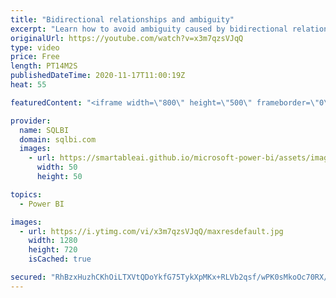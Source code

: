 ```yaml
---
title: "Bidirectional relationships and ambiguity"
excerpt: "Learn how to avoid ambiguity caused by bidirectional relationships in a Tabular model with Power BI or Analysis Services. Article and download: https://sql.bi/75696?aff=yt  How to learn DAX: https://www.sqlbi.com/guides/dax/?aff=yt The definitive guide to DAX: https://www.sqlbi.com/books/the-definitive-guide-to-dax-2nd-edition/?aff=yt"
originalUrl: https://youtube.com/watch?v=x3m7qzsVJqQ
type: video
price: Free
length: PT14M2S
publishedDateTime: 2020-11-17T11:00:19Z
heat: 55

featuredContent: "<iframe width=\"800\" height=\"500\" frameborder=\"0\" src=\"https://www.youtube.com/embed/x3m7qzsVJqQ\" allow=\"accelerometer; autoplay; encrypted-media; gyroscope; picture-in-picture\" allowfullscreen></iframe>"

provider:
  name: SQLBI
  domain: sqlbi.com
  images:
    - url: https://smartableai.github.io/microsoft-power-bi/assets/images/organizations/sqlbi.com-50x50.jpg
      width: 50
      height: 50

topics:
  - Power BI

images:
  - url: https://i.ytimg.com/vi/x3m7qzsVJqQ/maxresdefault.jpg
    width: 1280
    height: 720
    isCached: true

secured: "RhBzxHuzhCKhOiLTXVtQDoYkfG75TykXpMKx+RLVb2qsf/wPK0sMkoOc70RX/6//Yy7axI+jy0/2yR3bW0jJ+ZNKYY8jd7UochUqXOGMnxvVXT0Cp99MU0pJSSatimCd9y/EV93Qy4Ep15GQDLGLAJCBBbNz7kLknUKKD8j7fN2CbtbDa0VkcTUnC4iWhO8uIjShRXRlcMKSl2ouXuVDrdladKXc6Qv/l6nQR4h3pv0FsJkZqrc5XaDqHfeXq75I6KRGORz+FT8yujioEiMaZ/zb1g0/36J2bc1SB/c8GstPLRCZejw8InLfD9SgvSMgGeHrJmk4UYx70GIDYpbhv3uozY25l03HPsjAIRC+l4UGA4Hci6TL4yWMbklcKjBZOI7dnPDwt1e8jP7hhn+eOWaLpg3uQLIfcpYqyBrhg9w=;kzEFYVB7VDdA2ZON/WYgfg=="
---
```



